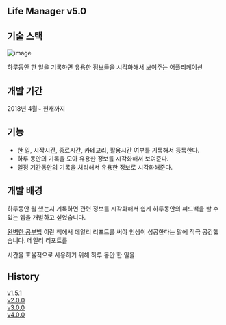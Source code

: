 ## Life Manager v5.0

## 기술 스택
![image](https://user-images.githubusercontent.com/34783156/104201255-e465a580-546c-11eb-9dc9-5fd9e05aba38.png)


하루동안 한 일을 기록하면 유용한 정보들을 시각화해서 보여주는 어플리케이션

## 개발 기간

2018년 4월~ 현재까지

## 기능

- 한 일, 시작시간, 종료시간, 카테고리, 활용시간 여부를 기록해서 등록한다.
- 하루 동안의 기록을 모아 유용한 정보를 시각화해서 보여준다.
- 일정 기간동안의 기록을 처리해서 유용한 정보로 시각화해준다.

## 개발 배경

하루동안 뭘 했는지 기록하면 관련 정보를 시각화해서 쉽게 하루동안의 피드백을 할 수 있는 앱을 개발하고 싶었습니다.

[완벽한 공부법](http://www.kyobobook.co.kr/product/detailViewKor.laf?ejkGb=KOR&mallGb=KOR&barcode=9791160486735&orderClick=LEa&Kc=) 이란 책에서 데일리 리포트를 써야 인생이 성공한다는 말에 적극 공감했습니다. 데일리 리포트를 

시간을 효율적으로 사용하기 위해 하루 동안 한 일을 

## History

[v1.5.1](https://github.com/pkiop/lifemanager/wiki/v1.5.1)  
[v2.0.0](https://github.com/pkiop/lifemanager/wiki/v2.0.0)  
[v3.0.0](https://github.com/pkiop/lifemanager/wiki/v3.0.0)  
[v4.0.0](https://github.com/pkiop/lifemanager/wiki/v4.0.0)  



